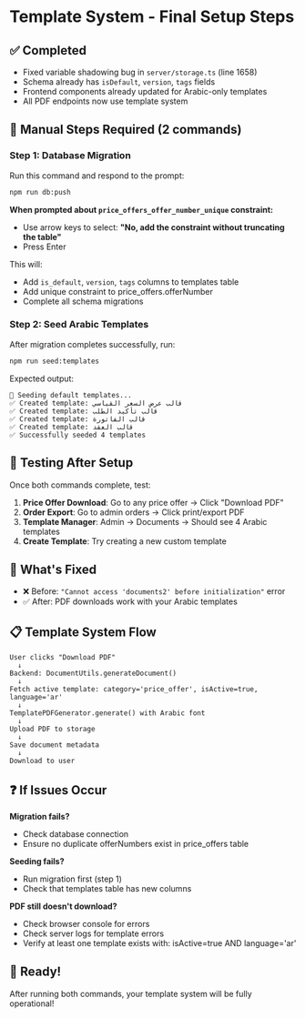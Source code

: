 # Template System - Final Setup Steps

## ✅ Completed
- Fixed variable shadowing bug in `server/storage.ts` (line 1658)
- Schema already has `isDefault`, `version`, `tags` fields
- Frontend components already updated for Arabic-only templates
- All PDF endpoints now use template system

## 🔧 Manual Steps Required (2 commands)

### Step 1: Database Migration

Run this command and respond to the prompt:

```bash
npm run db:push
```

**When prompted about `price_offers_offer_number_unique` constraint:**
- Use arrow keys to select: **"No, add the constraint without truncating the table"**
- Press Enter

This will:
- Add `is_default`, `version`, `tags` columns to templates table
- Add unique constraint to price_offers.offerNumber
- Complete all schema migrations

### Step 2: Seed Arabic Templates

After migration completes successfully, run:

```bash
npm run seed:templates
```

Expected output:
```
🌱 Seeding default templates...
✅ Created template: قالب عرض السعر القياسي
✅ Created template: قالب تأكيد الطلب
✅ Created template: قالب الفاتورة
✅ Created template: قالب العقد
✅ Successfully seeded 4 templates
```

## 🧪 Testing After Setup

Once both commands complete, test:

1. **Price Offer Download**: Go to any price offer → Click "Download PDF"
2. **Order Export**: Go to admin orders → Click print/export PDF
3. **Template Manager**: Admin → Documents → Should see 4 Arabic templates
4. **Create Template**: Try creating a new custom template

## 🎯 What's Fixed

- ❌ Before: `"Cannot access 'documents2' before initialization"` error
- ✅ After: PDF downloads work with your Arabic templates

## 📋 Template System Flow

```
User clicks "Download PDF"
  ↓
Backend: DocumentUtils.generateDocument()
  ↓
Fetch active template: category='price_offer', isActive=true, language='ar'
  ↓
TemplatePDFGenerator.generate() with Arabic font
  ↓
Upload PDF to storage
  ↓
Save document metadata
  ↓
Download to user
```

## ❓ If Issues Occur

**Migration fails?**
- Check database connection
- Ensure no duplicate offerNumbers exist in price_offers table

**Seeding fails?**
- Run migration first (step 1)
- Check that templates table has new columns

**PDF still doesn't download?**
- Check browser console for errors
- Check server logs for template errors
- Verify at least one template exists with: isActive=true AND language='ar'

## 🚀 Ready!

After running both commands, your template system will be fully operational!

